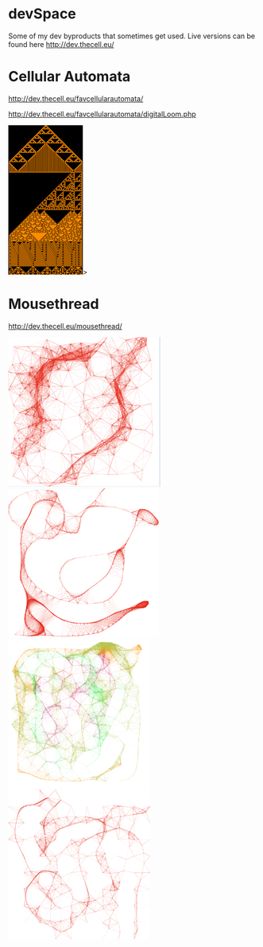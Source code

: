 # devSpace
Some of my dev byproducts that sometimes get used.
Live versions can be found here http://dev.thecell.eu/

# Cellular Automata
http://dev.thecell.eu/favcellularautomata/

http://dev.thecell.eu/favcellularautomata/digitalLoom.php

<img src="https://raw.githubusercontent.com/TheCell/devSpace/master/images/DigitalGewoben.png" height="300" alt="Cellular Automata image" />>

# Mousethread
http://dev.thecell.eu/mousethread/

<img src="https://raw.githubusercontent.com/TheCell/devSpace/master/images/mousethread.PNG" height="300" alt="Mousethread image" />
<img src="https://raw.githubusercontent.com/TheCell/devSpace/master/images/mousethread2.PNG" height="300" alt="Mousethread image 2" />
<img src="https://raw.githubusercontent.com/TheCell/devSpace/master/images/mousethreaded_dev.thecell.eu.png" height="300" alt="Mousethread image 3" />
<img src="https://raw.githubusercontent.com/TheCell/devSpace/master/images/mousethreaded_dev.thecell.eu2.png" height="300" alt="Mousethread image 4" />
